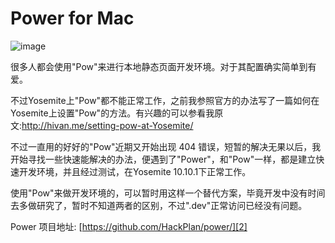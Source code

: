 # Power for Mac

![image][1]

很多人都会使用"Pow"来进行本地静态页面开发环境。对于其配置确实简单到有爱。

不过Yosemite上"Pow"都不能正常工作，之前我参照官方的办法写了一篇如何在Yosemite上设置"Pow"的方法。有兴趣的可以参看我原文:http://hivan.me/setting-pow-at-Yosemite/

不过一直用的好好的"Pow"近期又开始出现 404 错误，短暂的解决无果以后，我开始寻找一些快速能解决的办法，便遇到了"Power"，和"Pow"一样，都是建立快速开发环境，并且经过测试，在Yosemite 10.10.1下正常工作。

使用"Pow"来做开发环境的，可以暂时用这样一个替代方案，毕竟开发中没有时间去多做研究了，暂时不知道两者的区别，不过".dev"正常访问已经没有问题。
  
Power 项目地址: [https://github.com/HackPlan/power/][2]

[1]:	http://qiniu.hivan.me/power.jpg
[2]:	https://github.com/HackPlan/power/